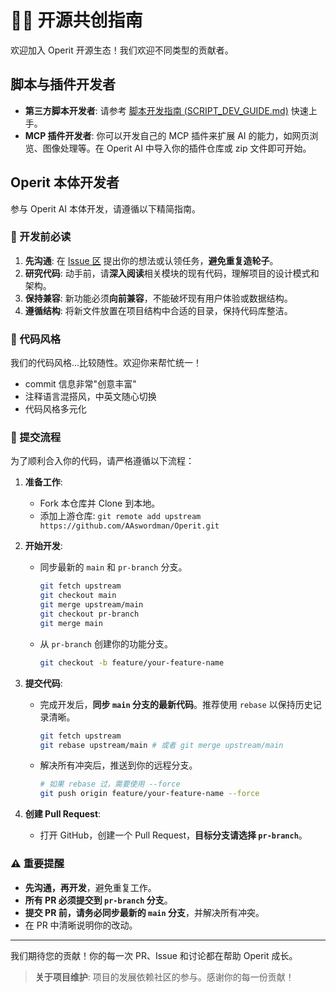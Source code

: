 # 👨‍💻 开源共创指南

欢迎加入 Operit 开源生态！我们欢迎不同类型的贡献者。

## 脚本与插件开发者

- **第三方脚本开发者**: 请参考 [脚本开发指南 (SCRIPT_DEV_GUIDE.md)](./SCRIPT_DEV_GUIDE.md) 快速上手。
- **MCP 插件开发者**: 你可以开发自己的 MCP 插件来扩展 AI 的能力，如网页浏览、图像处理等。在 Operit AI 中导入你的插件仓库或 zip 文件即可开始。

## Operit 本体开发者

参与 Operit AI 本体开发，请遵循以下精简指南。

### 🚀 开发前必读

1.  **先沟通**: 在 [Issue 区](https://github.com/AAswordman/Operit/issues) 提出你的想法或认领任务，**避免重复造轮子**。
2.  **研究代码**: 动手前，请**深入阅读**相关模块的现有代码，理解项目的设计模式和架构。
3.  **保持兼容**: 新功能必须**向前兼容**，不能破坏现有用户体验或数据结构。
4.  **遵循结构**: 将新文件放置在项目结构中合适的目录，保持代码库整洁。

### 🎨 代码风格

我们的代码风格...比较随性。欢迎你来帮忙统一！

- commit 信息非常"创意丰富"
- 注释语言混搭风，中英文随心切换
- 代码风格多元化

### 🔄 提交流程

为了顺利合入你的代码，请严格遵循以下流程：

1.  **准备工作**:
    - Fork 本仓库并 Clone 到本地。
    - 添加上游仓库: `git remote add upstream https://github.com/AAswordman/Operit.git`

2.  **开始开发**:
    - 同步最新的 `main` 和 `pr-branch` 分支。
      ```bash
      git fetch upstream
      git checkout main
      git merge upstream/main
      git checkout pr-branch
      git merge main
      ```
    - 从 `pr-branch` 创建你的功能分支。
      ```bash
      git checkout -b feature/your-feature-name
      ```

3.  **提交代码**:
    - 完成开发后，**同步 `main` 分支的最新代码**。推荐使用 `rebase` 以保持历史记录清晰。
      ```bash
      git fetch upstream
      git rebase upstream/main # 或者 git merge upstream/main
      ```
    - 解决所有冲突后，推送到你的远程分支。
      ```bash
      # 如果 rebase 过，需要使用 --force
      git push origin feature/your-feature-name --force
      ```

4.  **创建 Pull Request**:
    - 打开 GitHub，创建一个 Pull Request，**目标分支请选择 `pr-branch`**。

### ⚠️ 重要提醒

- **先沟通，再开发**，避免重复工作。
- **所有 PR 必须提交到 `pr-branch` 分支**。
- **提交 PR 前，请务必同步最新的 `main` 分支**，并解决所有冲突。
- 在 PR 中清晰说明你的改动。

---

我们期待您的贡献！你的每一次 PR、Issue 和讨论都在帮助 Operit 成长。
> **关于项目维护**: 项目的发展依赖社区的参与。感谢你的每一份贡献！ 
